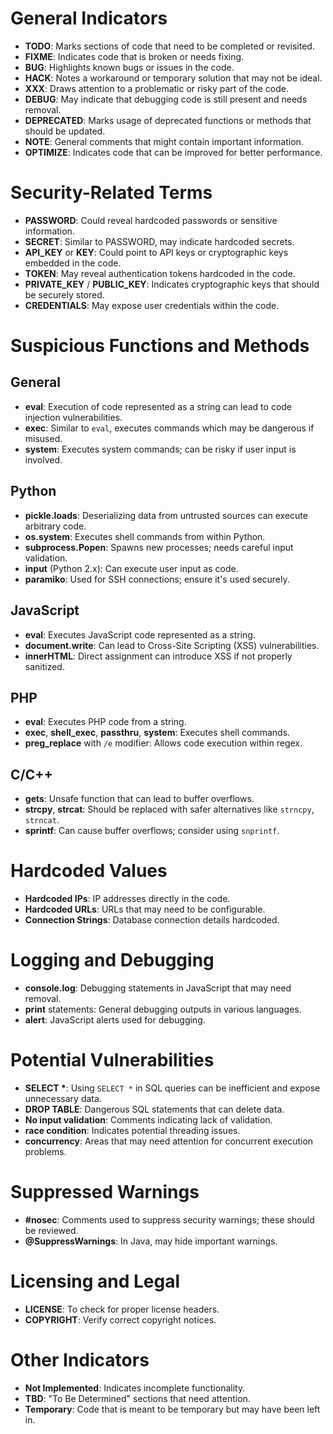 # General Indicators

- **TODO**: Marks sections of code that need to be completed or revisited.
- **FIXME**: Indicates code that is broken or needs fixing.
- **BUG**: Highlights known bugs or issues in the code.
- **HACK**: Notes a workaround or temporary solution that may not be ideal.
- **XXX**: Draws attention to a problematic or risky part of the code.
- **DEBUG**: May indicate that debugging code is still present and needs removal.
- **DEPRECATED**: Marks usage of deprecated functions or methods that should be updated.
- **NOTE**: General comments that might contain important information.
- **OPTIMIZE**: Indicates code that can be improved for better performance.

# Security-Related Terms

- **PASSWORD**: Could reveal hardcoded passwords or sensitive information.
- **SECRET**: Similar to PASSWORD, may indicate hardcoded secrets.
- **API_KEY** or **KEY**: Could point to API keys or cryptographic keys embedded in the code.
- **TOKEN**: May reveal authentication tokens hardcoded in the code.
- **PRIVATE_KEY** / **PUBLIC_KEY**: Indicates cryptographic keys that should be securely stored.
- **CREDENTIALS**: May expose user credentials within the code.

# Suspicious Functions and Methods

## General

- **eval**: Execution of code represented as a string can lead to code injection vulnerabilities.
- **exec**: Similar to `eval`, executes commands which may be dangerous if misused.
- **system**: Executes system commands; can be risky if user input is involved.

## Python

- **pickle.loads**: Deserializing data from untrusted sources can execute arbitrary code.
- **os.system**: Executes shell commands from within Python.
- **subprocess.Popen**: Spawns new processes; needs careful input validation.
- **input** (Python 2.x): Can execute user input as code.
- **paramiko**: Used for SSH connections; ensure it's used securely.

## JavaScript

- **eval**: Executes JavaScript code represented as a string.
- **document.write**: Can lead to Cross-Site Scripting (XSS) vulnerabilities.
- **innerHTML**: Direct assignment can introduce XSS if not properly sanitized.

## PHP

- **eval**: Executes PHP code from a string.
- **exec**, **shell_exec**, **passthru**, **system**: Executes shell commands.
- **preg_replace** with `/e` modifier: Allows code execution within regex.

## C/C++

- **gets**: Unsafe function that can lead to buffer overflows.
- **strcpy**, **strcat**: Should be replaced with safer alternatives like `strncpy`, `strncat`.
- **sprintf**: Can cause buffer overflows; consider using `snprintf`.

# Hardcoded Values

- **Hardcoded IPs**: IP addresses directly in the code.
- **Hardcoded URLs**: URLs that may need to be configurable.
- **Connection Strings**: Database connection details hardcoded.

# Logging and Debugging

- **console.log**: Debugging statements in JavaScript that may need removal.
- **print** statements: General debugging outputs in various languages.
- **alert**: JavaScript alerts used for debugging.

# Potential Vulnerabilities

- **SELECT \***: Using `SELECT *` in SQL queries can be inefficient and expose unnecessary data.
- **DROP TABLE**: Dangerous SQL statements that can delete data.
- **No input validation**: Comments indicating lack of validation.
- **race condition**: Indicates potential threading issues.
- **concurrency**: Areas that may need attention for concurrent execution problems.

# Suppressed Warnings

- **#nosec**: Comments used to suppress security warnings; these should be reviewed.
- **@SuppressWarnings**: In Java, may hide important warnings.

# Licensing and Legal

- **LICENSE**: To check for proper license headers.
- **COPYRIGHT**: Verify correct copyright notices.

# Other Indicators

- **Not Implemented**: Indicates incomplete functionality.
- **TBD**: "To Be Determined" sections that need attention.
- **Temporary**: Code that is meant to be temporary but may have been left in.

